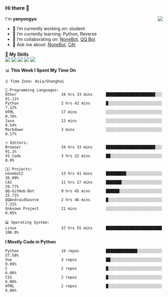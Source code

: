 ### Hi there 👋

<a href="#">
  <img align="right" src="https://github-readme-stats.vercel.app/api?username=yanyongyu&count_private=true&show_icons=true&bg_color=15,f2f7fd,E0EAFC" />
</a>

I'm **yanyongyu**

- 🔭 I’m currently working on: student
- 🌱 I’m currently learning: Python, Reverse
- 👯 I’m collaborating on: [NoneBot](https://github.com/nonebot), [QQ Bot](https://github.com/Mrs4s/go-cqhttp)
- 💬 Ask me about: [NoneBot](https://github.com/nonebot), [CAI](https://github.com/cscs181/CAI)

🌟 **My Skills**  
![](https://img.shields.io/badge/-Python-3e74a2?style=flat-square&logo=Python&logoColor=fff)
![](https://img.shields.io/badge/-Vue-4fc08d?style=flat-square&logo=Vue.js&logoColor=fff)
![](https://img.shields.io/badge/-Node.js-339933?style=flat-square&logo=Node.js&logoColor=fff)
![](https://img.shields.io/badge/-Docker-2496ED?style=flat-square&logo=Docker&logoColor=fff)
![](https://img.shields.io/badge/-Linux-000000?style=flat-square&logo=Linux&logoColor=fff)

<!--START_SECTION:waka-->
📊 **This Week I Spent My Time On** 

```text
⌚︎ Time Zone: Asia/Shanghai

💬 Programming Languages: 
Other                    34 hrs 33 mins      ██████████████████████░░░   91.11% 
Python                   2 hrs 42 mins       █░░░░░░░░░░░░░░░░░░░░░░░░   7.12% 
HTML                     17 mins             ░░░░░░░░░░░░░░░░░░░░░░░░░   0.76% 
Java                     12 mins             ░░░░░░░░░░░░░░░░░░░░░░░░░   0.54% 
Markdown                 3 mins              ░░░░░░░░░░░░░░░░░░░░░░░░░   0.17%

🔥 Editors: 
Browser                  34 hrs 33 mins      ██████████████████████░░░   91.1% 
VS Code                  3 hrs 22 mins       ██░░░░░░░░░░░░░░░░░░░░░░░   8.9%

🐱‍💻 Projects: 
nonebot2                 13 hrs 41 mins      █████████░░░░░░░░░░░░░░░░   36.09% 
CAI                      11 hrs 17 mins      ███████░░░░░░░░░░░░░░░░░░   29.77% 
QQ-GitHub-Bot            9 hrs 45 mins       ██████░░░░░░░░░░░░░░░░░░░   25.71% 
QQAndroidSource          2 hrs 46 mins       █░░░░░░░░░░░░░░░░░░░░░░░░   7.31% 
Unknown Project          21 mins             ░░░░░░░░░░░░░░░░░░░░░░░░░   0.95%

💻 Operating System: 
Linux                    37 hrs 55 mins      █████████████████████████   100.0%

```

**I Mostly Code in Python** 

```text
Python                   19 repos            ██████████████░░░░░░░░░░░   57.58% 
Vue                      3 repos             ██░░░░░░░░░░░░░░░░░░░░░░░   9.09% 
C                        2 repos             █░░░░░░░░░░░░░░░░░░░░░░░░   6.06% 
CSS                      2 repos             █░░░░░░░░░░░░░░░░░░░░░░░░   6.06% 
HTML                     2 repos             █░░░░░░░░░░░░░░░░░░░░░░░░   6.06%

```



<!--END_SECTION:waka-->
